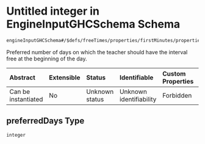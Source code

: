 # Untitled integer in EngineInputGHCSchema Schema

```txt
engineInputGHCSchema#/$defs/freeTimes/properties/firstMinutes/properties/preferredDays
```

Preferred number of days on which the teacher should have the interval free at the beginning of the day.

| Abstract            | Extensible | Status         | Identifiable            | Custom Properties | Additional Properties | Access Restrictions | Defined In                                                        |
| :------------------ | :--------- | :------------- | :---------------------- | :---------------- | :-------------------- | :------------------ | :---------------------------------------------------------------- |
| Can be instantiated | No         | Unknown status | Unknown identifiability | Forbidden         | Allowed               | none                | [ghc.schema.json*](../out/ghc.schema.json "open original schema") |

## preferredDays Type

`integer`
